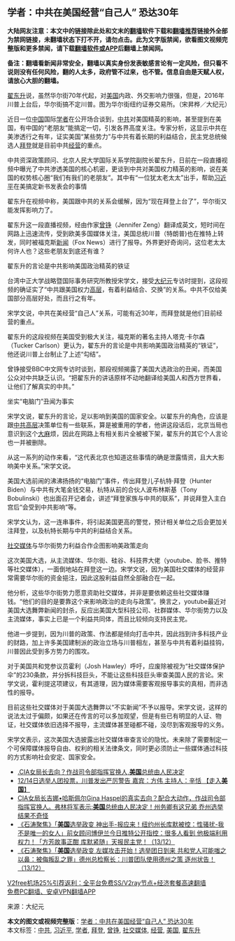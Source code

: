  <h2>学者：中共在美国经营“自己人” 恐达30年</h2> <p class="notice"><b>大陆网友注意：本文中的链接除此处和文末的<a href="https://github.com/bannedbook/fanqiang" >翻墙</a>软件下载和<a href="https://github.com/killgcd/justmysocks/blob/master/README.md">翻墙推荐</a>链接外全部为禁网链接，未翻墙状态下打不开，请勿点击。此为文字版禁闻，欲看图文视频完整版和更多禁闻，请下载<a href="https://github.com/bannedbook/fanqiang">翻墙软件或APP</a>后翻墙上禁闻网。</p><p>备注：翻墙看新闻非常安全，翻墙以真实身份发表敏感言论有一定风险，但只看不说则没有任何风险，翻的人太多，政府管不过来，也不管。信息自由是天赋人权，请放心大胆的翻墙。</b></p>  <div class="entry"> <p id="conimg"><a href="https://www.bannedbook.org/bnews/tag/%e7%bf%9f%e4%b8%9c%e5%8d%87/" class="st_tag internal_tag" rel="tag" title="标签 翟东升 下的日志">翟东升</a>说，虽然华尔街70年代起，对<a href="https://www.bannedbook.org/bnews/tag/%e7%be%8e%e5%9b%bd/" class="st_tag internal_tag" rel="tag" title="标签 美国 下的日志">美国</a>内政、外交影响力很强，但是，2016年川普上台后，华尔街搞不定川普。图为华尔街纽约证券交易所。（宋昇桦／大纪元）</p> <p>近日一位<span class='wp_keywordlink_affiliate'><a href="https://www.bannedbook.org/" title="中国" target="_blank">中国</a></span>国际<a href="https://www.bannedbook.org/bnews/tag/%e5%ad%a6%e8%80%85/" class="st_tag internal_tag" rel="tag" title="标签 学者 下的日志">学者</a>在公开场合谈到，<a href="https://www.bannedbook.org/bnews/tag/%e4%b8%ad%e5%85%b1/" class="st_tag internal_tag" rel="tag" title="标签 中共 下的日志">中共</a>对美国精英的影响，甚至提到在美国，有中国的“老朋友”能搞定一切，引发各界高度关注。专家分析，这显示中共在美渗透行之有年，证实美国“某些势力”与中共有着长期的利益结合，民主党总统候选人<a href="https://www.bannedbook.org/bnews/tag/%e6%8b%9c%e7%99%bb/" class="st_tag internal_tag" rel="tag" title="标签 拜登 下的日志">拜登</a>就是目前中共<a href="https://www.bannedbook.org/bnews/tag/%E7%BB%8F%E8%90%A5/" class="st_tag internal_tag" rel="tag" title="标签 经营 下的日志">经营</a>的重点。</p> <p>中共资深政策顾问、北京人民大学国际关系学院副院长翟东升，日前在一段直播视频中曝光了中共渗透美国的核心机密，更谈到中共对美国权力精英的影响，说在美国的权势核心圈“我们有我们的老朋友”。其中有“一位犹太老太太”出手，帮助<a href="https://www.bannedbook.org/bnews/tag/%e4%b9%a0%e8%bf%91%e5%b9%b3/" class="st_tag internal_tag" rel="tag" title="标签 习近平 下的日志">习近平</a>在美搞定新书发表会的事情</p> <p>翟东升在视频中称，美国跟中共的关系会缓解，因为“现在拜登上台了”，华尔街又能发挥影响力了。</p> <p>翟东升这一段直播视频，经由作家<a href="https://www.bannedbook.org/bnews/tag/%e6%9b%be%e9%93%ae/" class="st_tag internal_tag" rel="tag" title="标签 曾铮 下的日志">曾铮</a>（Jennifer Zeng）翻译成英文，短时间在网路上迅速流传，受到欧美多国媒体关注，美国总统川普（特朗普)也在推特上转发，同时被福克斯<span class='wp_keywordlink_affiliate'><a href="https://www.bannedbook.org/" title="新闻">新闻</a></span>（Fox News）进行了报导。外界更好奇询问，这位老太太何许人也？这些老朋友到底还有谁？</p>  <p>翟东升的言论是中共影响美国政治精英的铁证</p> <p>台湾中正大学战略暨国际事务研究所教授宋学文，接受<span class='wp_keywordlink_affiliate'><a href="http://www.epochtimes.com/" title="大纪元" target="_blank">大纪元</a></span>专访时提到，这段视频的确证实了“中共跟美国权力<span class='wp_keywordlink_affiliate'><a href="https://www.bannedbook.org/bnews/ccpdope/" title="中共高层内幕" target="_blank">高层</a></span>，有着利益结合、交换”的关系。中共不仅给美国部分高层好处，而且行之有年。</p> <p>宋学文说，中共在美经营“自己人”关系，可能有近30年，而拜登就是他们目前经营的重点。</p> <p>翟东升的这段视频在美国受到极大关注，福克斯的著名主持人塔克‧卡尔森（Tucker Carlson）更认为，翟东升的言论是中共影响美国政治精英的“铁证”，他还说川普上台制止了上述“勾结”。</p> <p>曾铮接受BBC中文网专访时谈到，那段视频揭露了美国大选政治的丑闻，而美国公众对中共缺乏认识。“把翟东升的讲话原样不动地翻译给美国人和西方世界看，让他们了解真实的中共。”</p>  <p>坐实“电脑门”丑闻为事实</p> <p>宋学文说，翟东升的言论，足以影响到美国的国家安全。以翟东升的角色，应该是跟<span class='wp_keywordlink_affiliate'><a href="https://www.bannedbook.org/bnews/ccpdope/" title="中共高层" target="_blank">中共高层</a></span>决策单位有一些联系，算是被重用的学者，他讲这段话后，北京当局也意识到这个<span class='wp_keywordlink'><a href="https://www.bannedbook.org/bnews/lifebaike/20181016/1013890.html" title="中国留学生试了一下大麻 结果死在回国路上" target="_blank">大麻</a></span>烦，因此在网路上有相关影片全被被下架，翟东升的其它个人言论也一并被删除。</p> <p>从这一系列的动作来看，“这代表北京也知道这些事情的确是泄露情资，且大大影响美中关系。”宋学文说。</p> <p>美国大选前闹的沸沸扬扬的“电脑门”事件，传出拜登儿子杭特‧拜登（Hunter Biden）与中共有大笔金钱交易，杭特从前的合伙人波布林斯基（Tony Bobulinski）也出面召开记者会，讲述“拜登家族与中共的联系”，并说拜登入主白宫后“会受到中共影响”等。</p> <p>宋学文认为，这一连串事件，将引起美国更高的警觉，预计相关单位之后会更加关注拜登，以及杭特长期与中共的利益结合关系。</p>  <p><a href="https://www.bannedbook.org/bnews/tag/%e7%a4%be%e4%ba%a4%e5%aa%92%e4%bd%93/" class="st_tag internal_tag" rel="tag" title="标签 社交媒体 下的日志">社交媒体</a>与华尔街势力利益合作企图影响美政策走向</p> <p>这次美国大选，从主流媒体、华尔街、硅谷、科技界大佬（youtube、脸书、推特等社交媒体），一面倒地站在拜登这一边。宋学文说，因为美国社交媒体的经营非常需要华尔街的资金挹注，因此这股利益自然全部融合在一起。</p> <p>他分析，这些华尔街势力愿意资助社交媒体，并非是要依赖这些社交媒体赚钱。“他们的目的是要靠这个来影响政治的走向与政策”。换言之，youtube最近对美国大选舞弊新闻的封杀，反应出美国大型科技公司、社群媒体、华尔街势力以及主流媒体，事实上已是一个利益共同体，而且比较倾向支持民主党。</p> <p>他进一步提到，因为川普的政策、作法都是倾向打击中共，因此挡到许多科技产业的财路，加上许多美国建制派的政治立场与川普相左，甚至与中共有着利益挂钩，川普因此受到多方势力的围攻。</p> <p>对于美国共和党参议员霍利（Josh Hawley）呼吁，应废除被视为“社交媒体保护伞”的230条款，并分拆科技巨头，不能让这些科技巨头审查美国人民的言论。宋学文说，霍利提这项建议，有其道理，因为媒体需要客观报导事实的真相，而非选性的报导。</p>  <p>目前这些社交媒体对于美国大选舞弊以“不实新闻”不予以报导。宋学文说，这样的说法太过于偏颇，如果还在传言的可以多加观望，但是有些已有明显的人证、物证，社交媒体依旧选择不报导，主流媒体甚至碰都不碰，没尽到客观报导的义务。</p> <p>宋学文表示，这次美国大选披露出社交媒体审查言论的隐忧。未来除了需要制定一个可保障媒体报导自由、权利的相关法律条文，同时更必须防止一些媒体通过科技的方式影响社会安定、国家安全。</p> <ul class='op-related-articles' title='相关阅读'> <li><a href='https://www.bannedbook.org/bnews/taiwannews/20201214/1447497.html' target='_blank'>.CIA女局长去向？作战司令部指挥官换人,<b>美国</b>总统由人民决定</a></li> <li><a href='https://www.bannedbook.org/bnews/bannedvideo/20201214/1447493.html' target='_blank'>12/14日选举人团投票，川普发出严厉警告  嘉宾：方伟  主持人：辛恬 【走入<b>美国</b>】</a></li> <li><a href='https://www.bannedbook.org/bnews/cbnews/20201214/1447489.html' target='_blank'>CIA女局长吉娜•哈斯佩尔Gina Haspel的真实去向？配合大动作，作战司令部指挥官换人。弗林将军表示:<b>美国</b>总统由人民决定！州务卿有这兄弟 乔州选举结果不奇怪</a></li> <li><a href='https://www.bannedbook.org/bnews/bannedvideo/20201214/1447485.html' target='_blank'>《石涛聚焦》「<b>美国</b>选举政变 神出手-报应来！纽约州长库默被控：性骚扰-我不是唯一的女人」前女顾问博伊兰今日推特公开指控：很多人看到 他极端利用权力！「方芳故事正酣 库默紧随」天报民主党！（13/12）</a></li> <li><a href='https://www.bannedbook.org/bnews/bannedvideo/20201214/1447483.html' target='_blank'>《石涛聚焦》「<b>美国</b>选举政变 左媒攻击开始！选举团日到来 共和党人可能嗤之以鼻：被侮叛乱之罪」德州总检察长：川普团队使用德州之策 逐州状告！（13/12）</a></li> </ul> <p class="texttj"> <a href="https://www.bannedbook.org/forum23/topic22702.html" target="_blank">V2free机场25%引荐返利：全平台免费SS/V2ray节点+经济套餐高速翻墙</a><br/> <a href="https://github.com/bannedbook/fanqiang/wiki/%E7%A6%81%E9%97%BB%E7%BD%91%E5%AE%89%E5%8D%93%E7%BF%BB%E5%A2%99%E6%96%B0%E9%97%BBAPP" target="_blank">免费PC翻墙、安卓VPN翻墙APP</a></p><p> 来源：大纪元 </p><a name='sharetosocial'></a>       <div><b>本文的图文或视频完整版</b>：<a href='https://www.bannedbook.org/bnews/cbnews/20201214/1447505.html'>学者：中共在美国经营“自己人” 恐达30年</a></div>  </div><!--END ENTRY--> <div class="postfooter"> <div>本文标签：<a href="https://www.bannedbook.org/bnews/tag/%e4%b8%ad%e5%85%b1/" rel="tag">中共</a>, <a href="https://www.bannedbook.org/bnews/tag/%e4%b9%a0%e8%bf%91%e5%b9%b3/" rel="tag">习近平</a>, <a href="https://www.bannedbook.org/bnews/tag/%e5%ad%a6%e8%80%85/" rel="tag">学者</a>, <a href="https://www.bannedbook.org/bnews/tag/%e6%8b%9c%e7%99%bb/" rel="tag">拜登</a>, <a href="https://www.bannedbook.org/bnews/tag/%e6%9b%be%e9%93%ae/" rel="tag">曾铮</a>, <a href="https://www.bannedbook.org/bnews/tag/%e7%a4%be%e4%ba%a4%e5%aa%92%e4%bd%93/" rel="tag">社交媒体</a>, <a href="https://www.bannedbook.org/bnews/tag/%E7%BB%8F%E8%90%A5/" rel="tag">经营</a>, <a href="https://www.bannedbook.org/bnews/tag/%e7%be%8e%e5%9b%bd/" rel="tag">美国</a>, <a href="https://www.bannedbook.org/bnews/tag/%e7%bf%9f%e4%b8%9c%e5%8d%87/" rel="tag">翟东升</a></div>  </div><!--END POSTFOOTER--> 